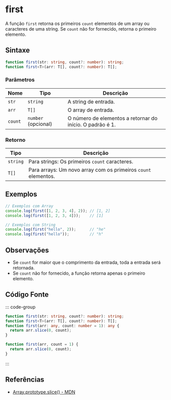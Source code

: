 # first

A função `first` retorna os primeiros `count` elementos de um array ou caracteres de uma string. Se `count` não for fornecido, retorna o primeiro elemento.

## Sintaxe

```typescript
function first(str: string, count?: number): string;
function first<T>(arr: T[], count?: number): T[];
```

### Parâmetros

| Nome    | Tipo                  | Descrição                                                                 |
|---------|----------------------|-----------------------------------------------------------------------------|
| `str`   | `string`            | A string de entrada.                                                        |
| `arr`   | `T[]`               | O array de entrada.                                                         |
| `count` | `number` (opcional) | O número de elementos a retornar do início. O padrão é 1.                  |

### Retorno

| Tipo          | Descrição                                                                         |
|---------------|-------------------------------------------------------------------------------------|
| `string`      | Para strings: Os primeiros `count` caracteres.                                     |
| `T[]`         | Para arrays: Um novo array com os primeiros `count` elementos.                     |

## Exemplos

```typescript
// Exemplos com Array
console.log(first([1, 2, 3, 4], 2)); // [1, 2]
console.log(first([1, 2, 3, 4]));    // [1]

// Exemplos com String
console.log(first("hello", 2));      // "he"
console.log(first("hello"));         // "h"
```

## Observações

- Se `count` for maior que o comprimento da entrada, toda a entrada será retornada.
- Se `count` não for fornecido, a função retorna apenas o primeiro elemento.

## Código Fonte

::: code-group
```typescript
function first(str: string, count?: number): string;
function first<T>(arr: T[], count?: number): T[];
function first(arr: any, count: number = 1): any {
  return arr.slice(0, count);
}
```

```javascript
function first(arr, count = 1) {
  return arr.slice(0, count);
}
```
:::

## Referências

- [Array.prototype.slice() - MDN](https://developer.mozilla.org/pt-BR/docs/Web/JavaScript/Reference/Global_Objects/Array/slice)